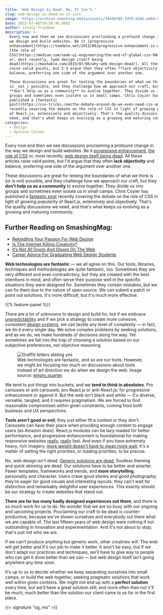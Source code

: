 ```yaml
---
title: 'Web Design Is Dead. No, It Isn’t.'
slug: web-design-is-dead-no-it-isnt
image: 'https://archive.smashing.media/assets/344dbf88-fdf9-42bb-adb4-46f01eedd629/f94f403a-156b-4f2f-8923-661d27182472/yes.jpg'
date: 2015-07-08T19:58:40.000Z
author: vitaly-friedman
description: >-
  Every now and then we see discussions proclaiming a profound change in the way
  we design and build websites. Be it [progressive
  enhancement](https://tomdale.net/2013/09/progressive-enhancement-is-dead/),
  [the role of
  CSS](https://medium.com/seek-ui-engineering/the-end-of-global-css-90d2a4a06284)
  or, most recently, [web design itself being
  dead](https://mashable.com/2015/07/06/why-web-design-dead/). All these articles
  raise valid points, but I'd argue that they often **lack objectivity** and
  balance, preferring one side of the argument over another one.

  These discussions are great for testing the boundaries of what we think is (or
  is _not_) possible, and they challenge how we approach our craft, but they
  **don't help us as a community** to evolve together. They divide us into
  groups and sometimes even isolate us in small camps. Chris Coyier has
  published a [fantastic
  post](https://css-tricks.com/the-debate-around-do-we-even-need-css-anymore/)
  recently covering the debate on the role of CSS in light of growing popularity
  of React.js, extensively and objectively. That's the quality discussions we
  need, and that's what keeps us evolving as a growing and maturing community.
categories:
  - Design
  - Opinion Column
---
```

Every now and then we see discussions proclaiming a profound change in the way we design and build websites. Be it <a href="https://tomdale.net/2013/09/progressive-enhancement-is-dead/">progressive enhancement</a>, <a href="https://medium.com/seek-ui-engineering/the-end-of-global-css-90d2a4a06284">the role of CSS</a> or, most recently, <a href="https://mashable.com/2015/07/06/why-web-design-dead/">web design itself being dead</a>. All these articles raise valid points, but I'd argue that they often <strong>lack objectivity</strong> and balance, preferring one side of the argument over another one.

These discussions are great for testing the boundaries of what we think is (or is <em>not</em>) possible, and they challenge how we approach our craft, but they <strong>don't help us as a community</strong> to evolve together. They divide us into groups and sometimes even isolate us in small camps. Chris Coyier has published a <a href="https://css-tricks.com/the-debate-around-do-we-even-need-css-anymore/">fantastic post</a> recently covering the debate on the role of CSS in light of growing popularity of React.js, extensively and objectively. That's the quality discussions we need, and that's what keeps us evolving as a growing and maturing community.</p>

## <span class="rh">Further Reading</span> on SmashingMag:

*   [Rekindling Your Passion For Web Design](https://www.smashingmagazine.com/2015/05/rekindling-your-passion-for-web-design/)
*   [Is The Internet Killing Creativity?](https://www.smashingmagazine.com/2016/01/is-the-internet-killing-creativity/)
*   [It’s Not All Doom And Gloom On The Web](https://www.smashingmagazine.com/2012/09/not-all-doom-gloom-web-community/)
*   [Career Advice For Graduating Web Design Students](https://www.smashingmagazine.com/2014/06/career-advice-for-graduating-web-design-students/)

<strong>Web technologies are fantastic</strong> — we all agree on this. Our tools, libraries, techniques and methodologies are quite fantastic, too. Sometimes they are very different and even contradictory, but they are created with the best intentions in mind, and often serve their purpose well in the specific situations they were designed for. Sometimes they contain mistakes, but we can fix them due to the nature of open source. We can submit a patch or point out solutions. It's more difficult, but it's much more effective.

{{% feature-panel %}}

There are a lot of unknowns to design and build for, but if we embrace <a href="https://timkadlec.com/2015/06/thriving-in-unpredictability/">unpredictability</a> and if we pick a strategy to create more cohesive, consistent <a href="https://atomicdesign.bradfrost.com/chapter-1/">design systems</a>, we can tackle any level of complexity — in fact, we do it every single day. We solve complex problems by seeking solutions, and as we do, we make hundreds of decisions along the way. Yet sometimes we fall into the trap of choosing a solution based on our subjective preferences, not objective reasoning.</p>

<figure><img loading="lazy" decoding="async" src="https://archive.smashing.media/assets/344dbf88-fdf9-42bb-adb4-46f01eedd629/f94f403a-156b-4f2f-8923-661d27182472/yes.jpg" alt="Graffiti letters stating yes" /><figcaption>Web technologies are fantastic, and so are our tools. However, we might be focusing too much on discussions about tools instead of art direction we do when we design the web. Image source: <a href="https://www.flickr.com/photos/empty_quarter/12108068015/">empty_quarter</a>.</figcaption></figure>

We tend to put things into buckets, and we <strong>tend to think in absolutes</strong>. Pro carousels or anti carousels; pro React.js or anti-React.js; for progressive enhancement or against it. But the web isn't black and white — it's diverse, versatile, tangled, and it requires pragmatism. We are forced to find reasonable compromises within given constraints, coming from both business and UX perspectives.</p>

<strong>Tools aren't good or evil</strong>; they just either fit a context or they don't. Carousels can have their place when providing enough context to engage users (as Amazon does). React.js modules can be lazy-loaded for better performance, and progressive enhancement is foundational for making responsive websites <a href="https://www.filamentgroup.com/lab/performance-rwd.html">really</a>, <a href="https://www.smashingmagazine.com/2014/09/08/improving-smashing-magazine-performance-case-study/">really</a> fast. And even if you have extremely heavy, rich imagery, <a href="https://www.filamentgroup.com/lab/weight-wait.html">more weight doesn't have to mean more wait</a>; it's a matter of setting the right priorities, or loading priorities, to be precise.

No, web design isn't dead. <a href="https://www.smashingmagazine.com/2015/07/06/hunt-for-the-webs-lost-soul/">Generic solutions are dead.</a> Soulless theming and quick skinning are dead. Our solutions have to be better and smarter. Fewer templates, frameworks and trends, and <strong>more storytelling</strong>, personality and character. Users crave good stories and good photography; they're eager for good visuals and interesting layouts; they can't wait for distinctive and remarkably delightful user experiences. This exactly should be our strategy to create websites that stand out.</p>

<strong>There are far too many badly designed experiences out there</strong>, and there is so much work for us to do. No wonder that we are so busy with our ongoing and upcoming projects. Proclaiming our craft to be dead is counter-productive, because we've shown ourselves and everybody out there what we are capable of. The last fifteen years of web design were nothing if not outstanding in innovation and experimentation. And it's not about to stop; that's just not who we are.

If we can't produce anything but generic work, other creatives will. The web will get better and it's our job to make it better. It won't be easy, but if we don't adapt our practices and techniques, we'll have to give way to people who can get it done better than we can — but web design itself isn't going anywhere any time soon.

It's up to us to decide whether we keep separating ourselves into small camps, or build the web together, seeking pragmatic solutions that work well within given contexts. We might not end up with a <strong>perfect solution</strong> every time, but we'll have a great solution still; and more often than not it'll be much, much better than the solution our client came to us for in the first place.

{{< signature "og, ms" >}}

